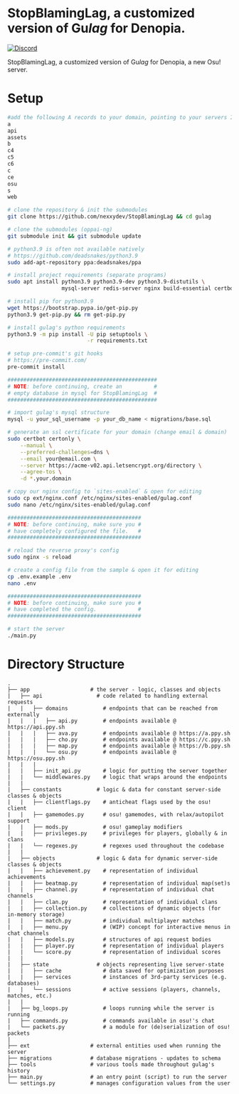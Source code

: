 # StopBlamingLag, a customized version of Gu*lag* for Denopia.
[![Discord](https://discordapp.com/api/guilds/896323275662176267/widget.png?style=shield)](https://discord.gg/tukB8TZ42V)

StopBlamingLag, a customized version of Gu*lag* for Denopia, a new Osu! server.

# Setup
```sh
#add the following A records to your domain, pointing to your servers IP:
a
api
assets
b
c4
c5
c6
c
ce
osu
s
web

# clone the repository & init the submodules
git clone https://github.com/nexxydev/StopBlamingLag && cd gulag

# clone the submodules (oppai-ng)
git submodule init && git submodule update

# python3.9 is often not available natively
# https://github.com/deadsnakes/python3.9
sudo add-apt-repository ppa:deadsnakes/ppa

# install project requirements (separate programs)
sudo apt install python3.9 python3.9-dev python3.9-distutils \
                 mysql-server redis-server nginx build-essential certbot

# install pip for python3.9
wget https://bootstrap.pypa.io/get-pip.py
python3.9 get-pip.py && rm get-pip.py

# install gulag's python requirements
python3.9 -m pip install -U pip setuptools \
                         -r requirements.txt

# setup pre-commit's git hooks
# https://pre-commit.com/
pre-commit install

###############################################
# NOTE: before continuing, create an          #
# empty database in mysql for StopBlamingLag  #
###############################################

# import gulag's mysql structure
mysql -u your_sql_username -p your_db_name < migrations/base.sql

# generate an ssl certificate for your domain (change email & domain)
sudo certbot certonly \
    --manual \
    --preferred-challenges=dns \
    --email your@email.com \
    --server https://acme-v02.api.letsencrypt.org/directory \
    --agree-tos \
    -d *.your.domain

# copy our nginx config to `sites-enabled` & open for editing
sudo cp ext/nginx.conf /etc/nginx/sites-enabled/gulag.conf
sudo nano /etc/nginx/sites-enabled/gulag.conf

##########################################
# NOTE: before continuing, make sure you #
# have completely configured the file.   #
##########################################

# reload the reverse proxy's config
sudo nginx -s reload

# create a config file from the sample & open it for editing
cp .env.example .env
nano .env

##########################################
# NOTE: before continuing, make sure you #
# have completed the config.             #
##########################################

# start the server
./main.py
```

# Directory Structure
    .
    ├── app                   # the server - logic, classes and objects
    |   ├── api                 # code related to handling external requests
    |   |   ├── domains           # endpoints that can be reached from externally
    |   |   |   ├── api.py        # endpoints available @ https://api.ppy.sh
    |   |   |   ├── ava.py        # endpoints available @ https://a.ppy.sh
    |   |   |   ├── cho.py        # endpoints available @ https://c.ppy.sh
    |   |   |   ├── map.py        # endpoints available @ https://b.ppy.sh
    |   |   |   └── osu.py        # endpoints available @ https://osu.ppy.sh
    |   |   |
    |   |   ├── init_api.py       # logic for putting the server together
    |   |   └── middlewares.py    # logic that wraps around the endpoints
    |   |
    |   ├── constants           # logic & data for constant server-side classes & objects
    |   |   ├── clientflags.py    # anticheat flags used by the osu! client
    |   |   ├── gamemodes.py      # osu! gamemodes, with relax/autopilot support
    |   |   ├── mods.py           # osu! gameplay modifiers
    |   |   ├── privileges.py     # privileges for players, globally & in clans
    |   |   └── regexes.py        # regexes used throughout the codebase
    |   |
    |   ├── objects             # logic & data for dynamic server-side classes & objects
    |   |   ├── achievement.py    # representation of individual achievements
    |   |   ├── beatmap.py        # representation of individual map(set)s
    |   |   ├── channel.py        # representation of individual chat channels
    |   |   ├── clan.py           # representation of individual clans
    |   |   ├── collection.py     # collections of dynamic objects (for in-memory storage)
    |   |   ├── match.py          # individual multiplayer matches
    |   |   ├── menu.py           # (WIP) concept for interactive menus in chat channels
    |   |   ├── models.py         # structures of api request bodies
    |   |   ├── player.py         # representation of individual players
    |   |   └── score.py          # representation of individual scores
    |   |
    |   ├── state               # objects representing live server-state
    |   |   ├── cache             # data saved for optimization purposes
    |   |   ├── services          # instances of 3rd-party services (e.g. databases)
    |   |   └── sessions          # active sessions (players, channels, matches, etc.)
    |   |
    |   ├── bg_loops.py           # loops running while the server is running
    |   ├── commands.py           # commands available in osu!'s chat
    |   └── packets.py            # a module for (de)serialization of osu! packets
    |
    ├── ext                   # external entities used when running the server
    ├── migrations            # database migrations - updates to schema
    ├── tools                 # various tools made throughout gulag's history
    ├── main.py               # an entry point (script) to run the server
    └── settings.py           # manages configuration values from the user
